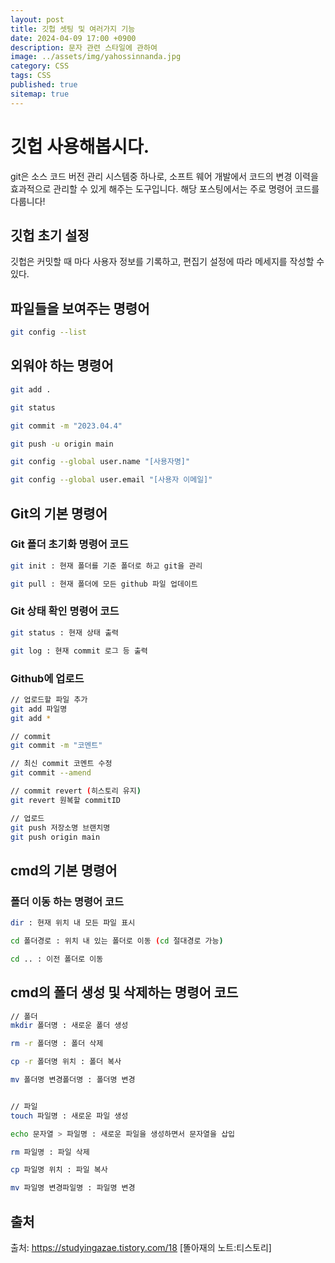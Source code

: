 ```yaml
---
layout: post
title: 깃헙 셋팅 및 여러가지 기능
date: 2024-04-09 17:00 +0900
description: 문자 관련 스타일에 관하여
image: ../assets/img/yahossinnanda.jpg
category: CSS
tags: CSS
published: true
sitemap: true
---
```


# 깃헙 사용해봅시다.
git은 소스 코드 버전 관리 시스템중 하나로, 소프트 웨어 개발에서 코드의 변경 이력을 효과적으로 관리할 수 있게 해주는 도구입니다. 해당 포스팅에서는 주로 명령어 코드를 다룹니다!

## 깃헙 초기 설정
깃헙은 커밋할 때 마다 사용자 정보를 기록하고, 편집기 설정에 따라 메세지를 작성할 수 있다.

## 파일들을 보여주는 명령어
````bash
git config --list
````
## 외워야 하는 명령어
````bash
git add .

git status 

git commit -m "2023.04.4"

git push -u origin main

git config --global user.name "[사용자명]"

git config --global user.email "[사용자 이메일]"
````

## Git의 기본 명령어

### Git 폴더 초기화 명령어 코드
````bash
git init : 현재 폴더를 기준 폴더로 하고 git을 관리

git pull : 현재 폴더에 모든 github 파일 업데이트
````

### Git 상태 확인 명령어 코드
````bash
git status : 현재 상태 출력

git log : 현재 commit 로그 등 출력
````

### Github에 업로드
````bash
// 업로드할 파일 추가
git add 파일명
git add *

// commit
git commit -m "코멘트"

// 최신 commit 코멘트 수정
git commit --amend 

// commit revert (히스토리 유지)
git revert 원복할 commitID

// 업로드
git push 저장소명 브랜치명
git push origin main
````

## cmd의 기본 명령어

### 폴더 이동 하는 명령어 코드
````bash
dir : 현재 위치 내 모든 파일 표시

cd 폴더경로 : 위치 내 있는 폴더로 이동 (cd 절대경로 가능)

cd .. : 이전 폴더로 이동
````

## cmd의 폴더 생성 및 삭제하는 명령어 코드
````bash
// 폴더
mkdir 폴더명 : 새로운 폴더 생성

rm -r 폴더명 : 폴더 삭제

cp -r 폴더명 위치 : 폴더 복사

mv 폴더명 변경폴더명 : 폴더명 변경


// 파일
touch 파일명 : 새로운 파일 생성

echo 문자열 > 파일명 : 새로운 파일을 생성하면서 문자열을 삽입

rm 파일명 : 파일 삭제

cp 파일명 위치 : 파일 복사

mv 파일명 변경파일명 : 파일명 변경
````
## 출처 
출처: https://studyingazae.tistory.com/18 [똘아재의 노트:티스토리]